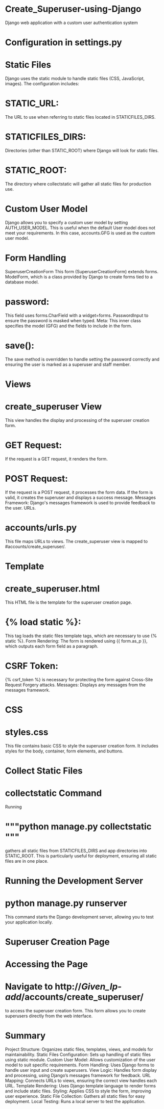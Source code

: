 # Create_Superuser-using-Django
Django web application with a custom user authentication system

# Configuration in settings.py
# Static Files
Django uses the static module to handle static files (CSS, JavaScript, images). 
The configuration includes:

# STATIC_URL: 
The URL to use when referring to static files located in STATICFILES_DIRS.

# STATICFILES_DIRS: 
Directories (other than STATIC_ROOT) where Django will look for static files.

# STATIC_ROOT: 
The directory where collectstatic will gather all static files for production use.

# Custom User Model
Django allows you to specify a custom user model by setting AUTH_USER_MODEL. 
This is useful when the default User model does not meet your requirements. 
In this case, accounts.GFG is used as the custom user model.

# Form Handling
SuperuserCreationForm
This form (SuperuserCreationForm) extends forms.
ModelForm, which is a class provided by Django to create forms tied to a database model.

# password: 
This field uses forms.CharField with a widget=forms.
PasswordInput to ensure the password is masked when typed.
Meta: This inner class specifies the model (GFG) and the fields to include in the form.

# save(): 
The save method is overridden to handle setting the password correctly and ensuring the user is marked as a superuser and staff member.

# Views
# create_superuser View
This view handles the display and processing of the superuser creation form.

# GET Request: 
If the request is a GET request, it renders the form.
 # POST Request: 
If the request is a POST request, it processes the form data. If the form is valid, it creates the superuser and displays a success message.
Messages Framework: Django's messages framework is used to provide feedback to the user.
URLs.

# accounts/urls.py
This file maps URLs to views. The create_superuser view is mapped to #accounts/create_superuser/.

# Template
# create_superuser.html
This HTML file is the template for the superuser creation page.

# {% load static %}: 
This tag loads the static files template tags, which are necessary to use {% static %}.
Form Rendering: The form is rendered using {{ form.as_p }}, which outputs each form field as a paragraph.

# CSRF Token: 
{% csrf_token %} is necessary for protecting the form against Cross-Site Request Forgery attacks.
Messages: Displays any messages from the messages framework.

# CSS
# styles.css
This file contains basic CSS to style the superuser creation form. 
It includes styles for the body, container, form elements, and buttons.

# Collect Static Files
# collectstatic Command
Running  
# """python manage.py collectstatic """ 
gathers all static files from STATICFILES_DIRS and app directories into STATIC_ROOT. 
This is particularly useful for deployment, ensuring all static files are in one place.

# Running the Development Server
# python manage.py runserver
This command starts the Django development server, allowing you to test your application locally.

# Superuser Creation Page
# Accessing the Page
# Navigate to http://_Given_Ip-add_/accounts/create_superuser/ 
to access the superuser creation form. 
This form allows you to create superusers directly from the web interface.

# Summary
Project Structure: Organizes static files, templates, views, and models for maintainability.
Static Files Configuration: Sets up handling of static files using static module.
Custom User Model: Allows customization of the user model to suit specific requirements.
Form Handling: Uses Django forms to handle user input and create superusers.
View Logic: Handles form display and processing, using Django’s messages framework for feedback.
URL Mapping: Connects URLs to views, ensuring the correct view handles each URL.
Template Rendering: Uses Django template language to render forms and include static files.
Styling: Applies CSS to style the form, improving user experience.
Static File Collection: Gathers all static files for easy deployment.
Local Testing: Runs a local server to test the application.
